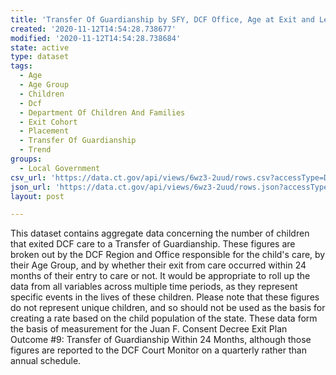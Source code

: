 ```yaml
---
title: 'Transfer Of Guardianship by SFY, DCF Office, Age at Exit and Length of Stay'
created: '2020-11-12T14:54:28.738677'
modified: '2020-11-12T14:54:28.738684'
state: active
type: dataset
tags:
  - Age
  - Age Group
  - Children
  - Dcf
  - Department Of Children And Families
  - Exit Cohort
  - Placement
  - Transfer Of Guardianship
  - Trend
groups:
  - Local Government
csv_url: 'https://data.ct.gov/api/views/6wz3-2uud/rows.csv?accessType=DOWNLOAD'
json_url: 'https://data.ct.gov/api/views/6wz3-2uud/rows.json?accessType=DOWNLOAD'
layout: post

---
```

This dataset contains aggregate data concerning the number of children that exited DCF care to a Transfer of Guardianship.  These figures are broken out by the DCF Region and Office responsible for the child's care, by their Age Group, and by whether their exit from care occurred within 24 months of their entry to care or not.  It would be appropriate to roll up the data from all variables across multiple time periods, as they represent specific events in the lives of these children.  Please note that these figures do not represent unique children, and so should not be used as the basis for creating a rate based on the child population of the state.  These data form the basis of measurement for the Juan F. Consent Decree Exit Plan Outcome #9: Transfer of Guardianship Within 24 Months, although those figures are reported to the DCF Court Monitor on a quarterly rather than annual schedule.
